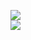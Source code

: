 [![](https://img.shields.io/badge/Made%20With-Github%20Spray-lightgrey.svg?style=for-the-badge&logo=github)](https://github.com/Annihil/github-spray#27187)  
[![](https://i.imgur.com/2DrTn0Z.gif)](https://github.com/Annihil/github-spray)